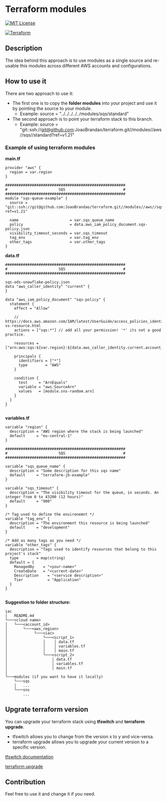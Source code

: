 # Terraform modules

[![MIT License](http://img.shields.io/badge/license-MIT-blue.svg?style=flat)](LICENSE)

[![Terraform](https://datadog-prod.imgix.net/img/blog/managing-datadog-with-terraform/terraform_hero.png)](https://www.terraform.io/)

## Description

The idea behind this approach is to use modules as a single source and re-usable this modules across different AWS accounts and configurations.

## How to use it

There are two approach to use it:

- The first one is to copy the **folder modules** into your project and use it by pointing the source to your module.
  - Example: source = "../../../../../modules/sqs/standard"
- The second approach is to point your terraform stack to this branch.
  - Example: source = "git::ssh://git@github.com:JoaoBrandao/terraform.git//modules//aws//sqs//standard?ref=v1.21"

### Example of using terraform modules

**main.tf**

```
provider "aws" {
  region = var.region
}

######################################################
#                       SQS                          #
######################################################
module "sqs-queue-example" {
  source = "git::ssh://git@github.com:JoaoBrandao/terraform.git//modules//aws//sqs//standard?ref=v1.21"

  name                       = var.sqs_queue_name
  policy                     = data.aws_iam_policy_document.sqs-policy.json
  visibility_timeout_seconds = var.sqs_timeout
  tag_env                    = var.tag_env
  other_tags                 = var.other_tags
}
```

**data.tf**

```
######################################################
#                       SQS                          #
######################################################

sqs-ods-snowflake-policy.json
data "aws_caller_identity" "current" {
}

data "aws_iam_policy_document" "sqs-policy" {
  statement {
    effect = "Allow"

    // https://docs.aws.amazon.com/IAM/latest/UserGuide/access_policies_identity-vs-resource.html
    actions = ["sqs:*"] // add all your permission! '*' its not a good practice.

    resources = ["arn:aws:sqs:${var.region}:${data.aws_caller_identity.current.account_id}:${var.sqs_queue_name}"]

    principals {
      identifiers = ["*"]
      type        = "AWS"
    }

    condition {
      test     = "ArnEquals"
      variable = "aws:SourceArn"
      values   = [module.sns-random.arn]
    }
  }
}


```

**variables.tf**

```
variable "region" {
  description = "AWS region where the stack is being launched"
  default     = "eu-central-1"
}

######################################################
#                       SQS                          #
######################################################

variable "sqs_queue_name" {
  description = "Some description for this sqs name"
  default     = "terraform-jb-example"
}

variable "sqs_timeout" {
  description = "The visibility timeout for the queue, in seconds. An integer from 0 to 43200 (12 hours)"
  default     = "900"
}

/* Tag used to define the environemnt */
variable "tag_env" {
  description = "The environment this resource is being launched"
  default     = "development"
}

/* Add as many tags as you need */
variable "other_tags" {
  description = "Tags used to identify resources that belong to this project's stack"
  type        = map(string)
  default = {
    ManagedBy    = "<your-name>"
    CreateDate   = "<current-date>"
    Description    = "<service description>"
    Tier           = "Application"
  }
}


```

**Suggestion to folder structure:**

```
iac
│   README.md
└───<cloud name>
│   └───<account_id>
│       └───<aws_region>
│            └───<iac>
│                └───<script_1>
│                │    │ data.tf
│                │    │ variables.tf
│                │    │ main.tf
│                └───<script_2>
│                    │ data.tf
│                    │ variables.tf
│                    │ main.tf
│
└───modules (if you want to have it locally)
    └───sqs
    │   ...
    └───sns
        ...
```

## Upgrate terraform version

You can upgrade your terraform stack using **tfswitch** and **terraform upgrade**.

- tfswitch allows you to change from the version x to y and vice-versa.
- terraform upgrade allows you to upgrade your current version to a specific version.

[tfswitch documentation](https://tfswitch.warrensbox.com/Install/)

[terraform upgrade](https://www.terraform.io/upgrade-guides/0-12.html)

## Contribution

Feel free to use it and change it if you need.
